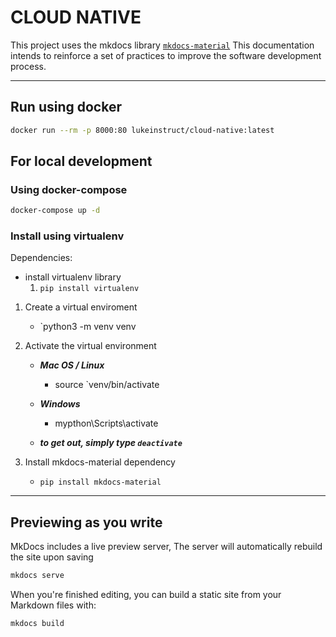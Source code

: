 # **CLOUD NATIVE**

This project uses the mkdocs library [`mkdocs-material`](https://squidfunk.github.io/mkdocs-material/)
This documentation intends to reinforce a set of practices to improve the software development process.
<hr>

## Run using docker

```sh
docker run --rm -p 8000:80 lukeinstruct/cloud-native:latest
```

## For local development

### Using docker-compose

```bash
docker-compose up -d
```

### Install using virtualenv

Dependencies:

- install virtualenv library
    1. `pip install virtualenv`

1. Create a virtual enviroment
    - `python3 -m venv venv

2. Activate the virtual environment
    - ***Mac OS / Linux***
        - source `venv/bin/activate
    - ***Windows***
        - mypthon\Scripts\activate

    - ***to get out, simply type `deactivate`***

3. Install mkdocs-material dependency
    - `pip install mkdocs-material`

<hr>

## Previewing as you write

MkDocs includes a live preview server, The server will automatically rebuild the site upon saving

```bash
mkdocs serve
```

When you're finished editing, you can build a static site from your Markdown files with:

```bash
mkdocs build
```
